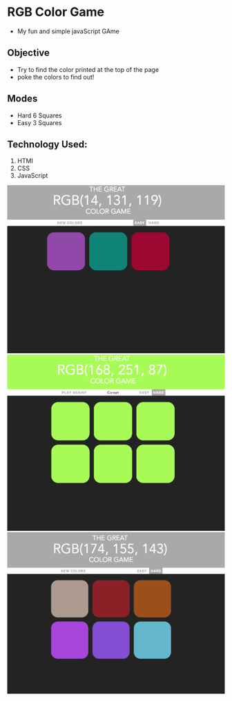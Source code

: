 # RGB Color Game
- My fun and simple javaScript GAme

## Objective

- Try to find the color printed at the top of the page
- poke the colors to find out!

## Modes
- Hard 6 Squares
- Easy 3 Squares

## Technology Used:

1. HTMl
2. CSS
3. JavaScript


![alt text](./images/easy.png)
![alt text](./images/finish.png)
![alt text](./images/hard.png)
